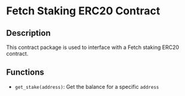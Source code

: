 # Fetch Staking ERC20 Contract

## Description

This contract package is used to interface with a Fetch staking ERC20 contract.

## Functions

- `get_stake(address)`: Get the balance for a specific `address`
